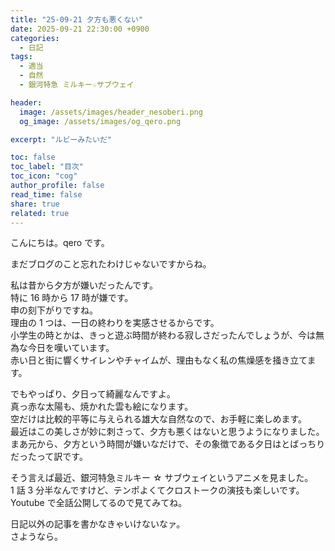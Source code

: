 ```yaml
---
title: "25-09-21 夕方も悪くない"
date: 2025-09-21 22:30:00 +0900
categories:
  - 日記
tags:
  - 適当
  - 自然
  - 銀河特急 ミルキー☆サブウェイ

header:
  image: /assets/images/header_nesoberi.png
  og_image: /assets/images/og_qero.png

excerpt: "ルビーみたいだ"

toc: false
toc_label: "目次"
toc_icon: "cog"
author_profile: false
read_time: false
share: true
related: true
---
```


こんにちは。qero です。

まだブログのこと忘れたわけじゃないですからね。

私は昔から夕方が嫌いだったんです。  
特に 16 時から 17 時が嫌です。  
申の刻下がりですね。  
理由の 1 つは、一日の終わりを実感させるからです。  
小学生の時とかは、きっと遊ぶ時間が終わる寂しさだったんでしょうが、今は無為な今日を嘆いています。  
赤い日と街に響くサイレンやチャイムが、理由もなく私の焦燥感を掻き立てます。

でもやっぱり、夕日って綺麗なんですよ。  
真っ赤な太陽も、焼かれた雲も絵になります。  
空だけは比較的平等に与えられる雄大な自然なので、お手軽に楽しめます。  
最近はこの美しさが妙に刺さって、夕方も悪くはないと思うようになりました。  
まあ元から、夕方という時間が嫌いなだけで、その象徴である夕日はとばっちりだったって訳です。

そう言えば最近、銀河特急ミルキー ☆ サブウェイというアニメを見ました。  
1 話 3 分半なんですけど、テンポよくてクロストークの演技も楽しいです。  
Youtube で全話公開してるので見てみてね。

日記以外の記事を書かなきゃいけないなァ。  
さようなら。
